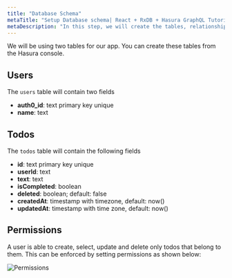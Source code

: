 ```yaml
---
title: "Database Schema"
metaTitle: "Setup Database schema| React + RxDB + Hasura GraphQL Tutorial"
metaDescription: "In this step, we will create the tables, relationships and permissions required for the app"
---
```


We will be using two tables for our app. You can create these tables from the Hasura console.

## Users

The `users` table will contain two fields

- **auth0_id**: text primary key unique
- **name**: text

## Todos

The `todos` table will contain the following fields

- **id**: text primary key unique
- **userId**: text
- **text**: text
- **isCompleted**: boolean
- **deleted**: boolean; default: false
- **createdAt**: timestamp with timezone, default: now()
- **updatedAt**: timestamp with time zone, default: now()

## Permissions

A user is able to create, select, update and delete only todos that belong to them. This can be enforced by setting permissions as shown below:

![Permissions](https://graphql-engine-cdn.hasura.io/learn-hasura/assets/graphql-react-rxdb/todos-permission.png)
